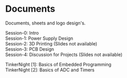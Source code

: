 # Documents
Documents, sheets and logo design's. <br />


Session-0: Intro <br />
Session-1: Power Supply Design <br />
Session-2: 3D Printing (Slides not available) <br />
Session-3: PCB Design <br />
Session-4: Discussion for Projects (Slides not available) <br />


TinkerNight [1]: Basics of Embedded Programming <br />
TinkerNight [2]: Basics of ADC and Timers <br />
